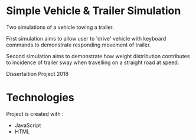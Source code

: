 # Simple Vehicle & Trailer Simulation
Two simulations of a vehicle towing a trailer.

First simulation aims to allow user to 'drive' vehicle with keyboard commands to demonstrate responding movement of trailer.

Second simulation aims to demonstrate how weight distribution contributes to incidence of trailer sway when travelling on a straight road at speed.

Dissertaition Project 2018

# Technologies
Project is created with :
* JavaScript
* HTML
